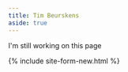 ```yaml
---
title: Tim Beurskens
aside: true
---
```


I'm still working on this page

{% include site-form-new.html %}